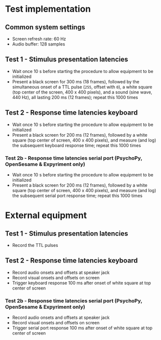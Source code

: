 # Test implementation

## Common system settings
- Screen refresh rate: 60 Hz
- Audio buffer: 128 samples

## Test 1 - Stimulus presentation latencies
- Wait once 10 s before starting the procedure to allow equipment to be initialized
- Present a black screen for 300 ms (18 frames), followed by the simultaneous onset of a TTL pulse (`255`, offset with `0`), a white square (top center of the screen, 400 x 400 pixels), and a sound (sine wave, 440 Hz), all lasting 200 ms (12 frames); repeat this 1000 times

## Test 2 - Response time latencies keyboard
- Wait once 10 s before starting the procedure to allow equipment to be initialized
- Present a black screen for 200 ms (12 frames), followed by a white square (top center of screen, 400 x 400 pixels), and measure (and log) the subsequent keyboard response time; repeat this 1000 times

### Test 2b - Response time latencies serial port (PsychoPy, OpenSesame & Expyriment only)
- Wait once 10 s before starting the procedure to allow equipment to be initialized
- Present a black screen for 200 ms (12 frames), followed by a white square (top center of screen, 400 x 400 pixels), and measure (and log) the subsequent serial port response time; repeat this 1000 times

# External equipment

## Test 1 - Stimulus presentation latencies
- Record the TTL pulses

## Test 2 - Response time latencies keyboard
- Record audio onsets and offsets at speaker jack
- Record visual onsets and offsets on screen
- Trigger keyboard response 100 ms after onset of white square at top center of screen

### Test 2b - Response time latencies serial port (PsychoPy, OpenSesame & Expyriment only)
- Record audio onsets and offsets at speaker jack
- Record visual onsets and offsets on screen
- Trigger serial port response 100 ms after onset of white square at top center of screen

